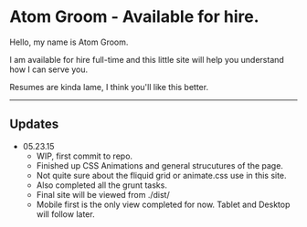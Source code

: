 # Atom Groom - Available for hire.

Hello, my name is Atom Groom.

I am available for hire full-time and this little site will help you understand how I can serve you.

Resumes are kinda lame, I think you'll like this better. 

* * * 

## Updates

* 05.23.15
	* WIP, first commit to repo.  
	* Finished up CSS Animations and general strucutures of the page.
	* Not quite sure about the fliquid grid or animate.css use in this site. 
	* Also completed all the grunt tasks. 
	* Final site will be viewed from ./dist/
	* Mobile first is the only view completed for now. Tablet and Desktop will follow later.